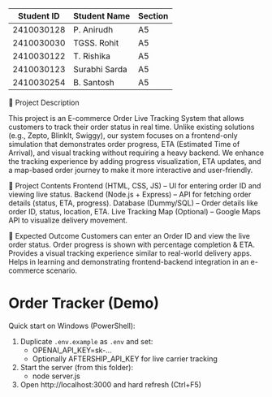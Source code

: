 | Student ID | Student Name  | Section |
| ---------- | ------------- | ------- |
| 2410030128 | P. Anirudh    | A5      |
| 2410030030 | TGSS. Rohit   | A5      |
| 2410030122 | T. Rishika    | A5      |
| 2410030123 | Surabhi Sarda | A5      |
| 2410030254 | B. Santosh    | A5      |

📝 Project Description

This project is an E-commerce Order Live Tracking System that allows customers to track their order status in real time. Unlike existing solutions (e.g., Zepto, BlinkIt, Swiggy), our system focuses on a frontend-only simulation that demonstrates order progress, ETA (Estimated Time of Arrival), and visual tracking without requiring a heavy backend.
We enhance the tracking experience by adding progress visualization, ETA updates, and a map-based order journey to make it more interactive and user-friendly.

📂 Project Contents
Frontend (HTML, CSS, JS) – UI for entering order ID and viewing live status.
Backend (Node.js + Express) – API for fetching order details (status, ETA, progress).
Database (Dummy/SQL) – Order details like order ID, status, location, ETA.
Live Tracking Map (Optional) – Google Maps API to visualize delivery movement.

🎯 Expected Outcome
Customers can enter an Order ID and view the live order status.
Order progress is shown with percentage completion & ETA.
Provides a visual tracking experience similar to real-world delivery apps.
Helps in learning and demonstrating frontend-backend integration in an e-commerce scenario.

# Order Tracker (Demo)

Quick start on Windows (PowerShell):
1. Duplicate `.env.example` as `.env` and set:
   - OPENAI_API_KEY=sk-...
   - Optionally AFTERSHIP_API_KEY for live carrier tracking
2. Start the server (from this folder):
   - node server.js
3. Open http://localhost:3000 and hard refresh (Ctrl+F5)

